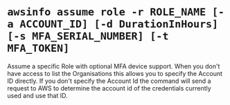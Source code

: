 # `awsinfo assume role -r ROLE_NAME [-a ACCOUNT_ID] [-d DurationInHours] [-s MFA_SERIAL_NUMBER] [-t MFA_TOKEN]`

Assume a specific Role with optional MFA device support. When you don't have access to list the Organisations this allows
you to specify the Account ID directly. If you don't specify the Account Id the command will send a request to
AWS to determine the account id of the credentials currently used and use that ID.
